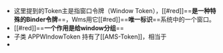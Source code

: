 - 这里提到的Token主是指窗口令牌（Window Token），[[#red]]==**是一种特殊的Binder令牌**==，Wms用它[[#red]]==**唯一标识**==系统中的一个窗口。
- [[#red]]==**一个作用是给window分组**==
- 子类 APPWIndowToken 持有了[[AMS-Token]]，相当于
-